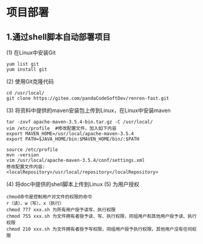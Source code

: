 # 项目部署
## 1.通过shell脚本自动部署项目
(1) 在Linux中安装Git
```shell
yum list git
yum install git
```
(2) 使用Git克隆代码
```shell
cd /usr/local/
git clone https://gitee.com/pandaCodeSoftDev/renren-fast.git
```
(3) 将资料中提供的maven安装包上传到Linux，在Linux中安装maven
```shell
tar -zxvf apache-maven-3.5.4-bin.tar.gz -C /usr/local/
vim /etc/profile  #修改配置文件，加入如下内容
export MAVEN_HOME=/usr/local/apache-maven-3.5.4
export PATH=$JAVA_HOME/bin:$MAVEN_HOME/bin/:$PATH

source /etc/profile
mvn -version
vim /usr/local/apache-maven-3.5.4/conf/settings.xml
修改配置文件内容:
<localRepository>/usr/local/repository</localRepository>
```
(4) 将doc中提供的shell脚本上传到Linux
(5) 为用户授权
```shell
chmod命令是控制用户对文件的权限的命令
r（读）、w（写）、x（执行）
chmod 777 xxx.sh 为所有用户授予读写、执行权限
chmod 755 xxx.sh 为文件拥有者授予读、写、执行权限，同组用户和其他用户授予读、执行权限
chmod 210 xxx.sh 为文件拥有者授予写权限，同组用户授予执行权限，其他用户没有任何权限
```

